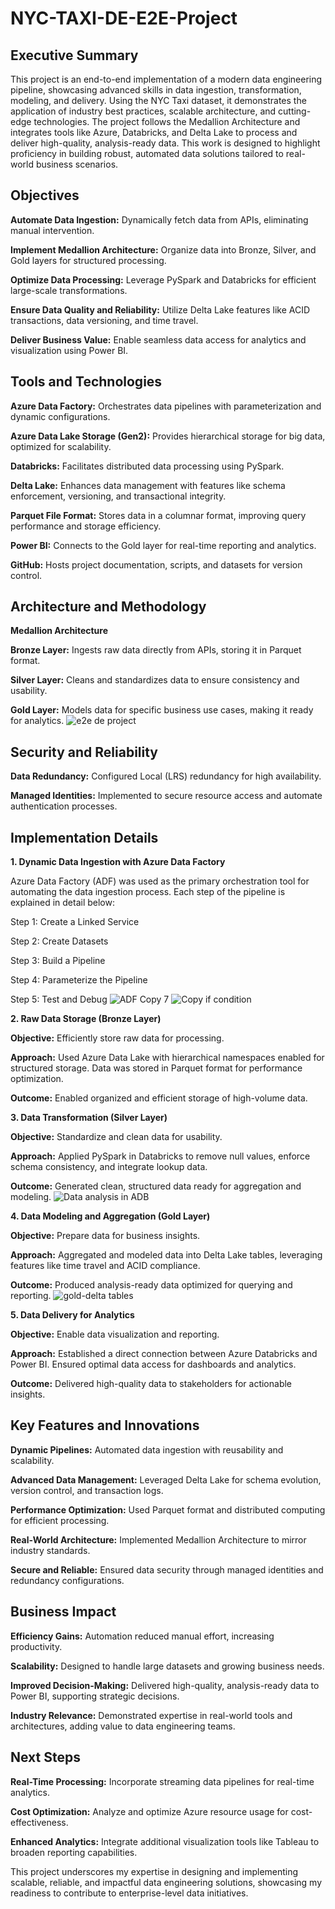 # **NYC-TAXI-DE-E2E-Project**

## **Executive Summary**

This project is an end-to-end implementation of a modern data engineering pipeline, showcasing advanced skills in data ingestion, transformation, modeling, and delivery. Using the NYC Taxi dataset, it demonstrates the application of industry best practices, scalable architecture, and cutting-edge technologies. The project follows the Medallion Architecture and integrates tools like Azure, Databricks, and Delta Lake to process and deliver high-quality, analysis-ready data. This work is designed to highlight proficiency in building robust, automated data solutions tailored to real-world business scenarios.

## **Objectives**

**Automate Data Ingestion:** Dynamically fetch data from APIs, eliminating manual intervention.

**Implement Medallion Architecture:** Organize data into Bronze, Silver, and Gold layers for structured processing.

**Optimize Data Processing:** Leverage PySpark and Databricks for efficient large-scale transformations.

**Ensure Data Quality and Reliability:** Utilize Delta Lake features like ACID transactions, data versioning, and time travel.

**Deliver Business Value:** Enable seamless data access for analytics and visualization using Power BI.

## **Tools and Technologies**

**Azure Data Factory:** Orchestrates data pipelines with parameterization and dynamic configurations.

**Azure Data Lake Storage (Gen2):** Provides hierarchical storage for big data, optimized for scalability.

**Databricks:** Facilitates distributed data processing using PySpark.

**Delta Lake:** Enhances data management with features like schema enforcement, versioning, and transactional integrity.

**Parquet File Format:** Stores data in a columnar format, improving query performance and storage efficiency.

**Power BI:** Connects to the Gold layer for real-time reporting and analytics.

**GitHub:** Hosts project documentation, scripts, and datasets for version control.

## **Architecture and Methodology**

**Medallion Architecture**

**Bronze Layer:** Ingests raw data directly from APIs, storing it in Parquet format.

**Silver Layer:** Cleans and standardizes data to ensure consistency and usability.

**Gold Layer:** Models data for specific business use cases, making it ready for analytics.
![e2e de project](https://github.com/sumitrawall/NYC-Taxi-end-to-end-azure-datapipeline/blob/main/Extras/Project.jpg?raw=true)

## **Security and Reliability**

**Data Redundancy:** Configured Local (LRS) redundancy for high availability.

**Managed Identities:** Implemented to secure resource access and automate authentication processes.

## **Implementation Details**

**1. Dynamic Data Ingestion with Azure Data Factory**

Azure Data Factory (ADF) was used as the primary orchestration tool for automating the data ingestion process. Each step of the pipeline is explained in detail below:

Step 1: Create a Linked Service

Step 2: Create Datasets

Step 3: Build a Pipeline

Step 4: Parameterize the Pipeline

Step 5: Test and Debug
![ADF Copy 7](https://github.com/sumitrawall/NYC-Taxi-end-to-end-azure-datapipeline/blob/main/Extras/ADF%20Copy%207.png?raw=true)
![Copy if condition](https://github.com/sumitrawall/NYC-Taxi-end-to-end-azure-datapipeline/blob/main/Extras/Copy%20if%20condition.png?raw=true)


**2. Raw Data Storage (Bronze Layer)**

**Objective:** Efficiently store raw data for processing.

**Approach:** Used Azure Data Lake with hierarchical namespaces enabled for structured storage. Data was stored in Parquet format for performance optimization.

**Outcome:** Enabled organized and efficient storage of high-volume data.

**3. Data Transformation (Silver Layer)**

**Objective:** Standardize and clean data for usability.

**Approach:** Applied PySpark in Databricks to remove null values, enforce schema consistency, and integrate lookup data.

**Outcome:** Generated clean, structured data ready for aggregation and modeling.
![Data analysis in ADB](https://github.com/sumitrawall/NYC-Taxi-end-to-end-azure-datapipeline/blob/main/Extras/Data%20analysis%20in%20ADB.png?raw=true)


**4. Data Modeling and Aggregation (Gold Layer)**

**Objective:** Prepare data for business insights.

**Approach:** Aggregated and modeled data into Delta Lake tables, leveraging features like time travel and ACID compliance.

**Outcome:** Produced analysis-ready data optimized for querying and reporting.
![gold-delta tables](https://github.com/sumitrawall/NYC-Taxi-end-to-end-azure-datapipeline/blob/main/Extras/gold-delta%20tables.png?raw=true)


**5. Data Delivery for Analytics**

**Objective:** Enable data visualization and reporting.

**Approach:** Established a direct connection between Azure Databricks and Power BI. Ensured optimal data access for dashboards and analytics.

**Outcome:** Delivered high-quality data to stakeholders for actionable insights.

## **Key Features and Innovations**

**Dynamic Pipelines:** Automated data ingestion with reusability and scalability.

**Advanced Data Management:** Leveraged Delta Lake for schema evolution, version control, and transaction logs.

**Performance Optimization:** Used Parquet format and distributed computing for efficient processing.

**Real-World Architecture:** Implemented Medallion Architecture to mirror industry standards.

**Secure and Reliable:** Ensured data security through managed identities and redundancy configurations.

## **Business Impact**

**Efficiency Gains:** Automation reduced manual effort, increasing productivity.

**Scalability:** Designed to handle large datasets and growing business needs.

**Improved Decision-Making:** Delivered high-quality, analysis-ready data to Power BI, supporting strategic decisions.

**Industry Relevance:** Demonstrated expertise in real-world tools and architectures, adding value to data engineering teams.


## **Next Steps**

**Real-Time Processing:** Incorporate streaming data pipelines for real-time analytics.

**Cost Optimization:** Analyze and optimize Azure resource usage for cost-effectiveness.

**Enhanced Analytics:** Integrate additional visualization tools like Tableau to broaden reporting capabilities.


This project underscores my expertise in designing and implementing scalable, reliable, and impactful data engineering solutions, showcasing my readiness to contribute to enterprise-level data initiatives.
